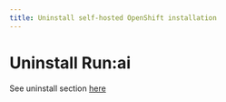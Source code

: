 ```yaml
---
title: Uninstall self-hosted OpenShift installation
---
```

# Uninstall Run:ai 

See uninstall section [here](../k8s/uninstall.md)